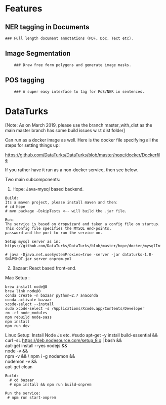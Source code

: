 # Features
  ## NER tagging in Documents
	### Full length document annotations (PDF, Doc, Text etc).
  ## Image Segmentation
        ### Draw free form polygons and generate image masks.
  ## POS tagging
        ### A super easy interface to tag for PoS/NER in sentences.


# DataTurks

[Note: As on March 2019, please use the branch master_with_dist as the main master branch has some build issues w.r.t dist folder]

Can run as a docker image as well. Here is the docker file specifying all the steps for setting things up:

https://github.com/DataTurks/DataTurks/blob/master/hope/docker/Dockerfile

If you rather have it run as a non-docker service, then see below.

Two main subcomponents:
  1. Hope: Java-mysql based backend.
    
    Build:
    Its a maven project, please install maven and then:
    # cd hope
    # mvn package -DskipTests <-- will build the .jar file.
    
    Run:
    The service is based on dropwizard and taken a config file on startup. This config file specifies the MYSQL end-points, 
    password and the port to run the service on.
    
    Setup mysql server as in: https://github.com/DataTurks/DataTurks/blob/master/hope/docker/mysqlInit.sql
    
    # java -Djava.net.useSystemProxies=true -server -jar dataturks-1.0-SNAPSHOT.jar server onprem.yml
    
  2. Bazaar: React based front-end.
   
  Mac Setup :
        
    brew install node@8
    brew link node@8
    conda create -n bazaar python=2.7 anaconda
    conda activate bazaar
    xcode-select --install
    sudo xcode-select -s /Applications/Xcode.app/Contents/Developer
    rm -rf node_modules
    npm rebuild node-sass
    npm install
    npm run dev  
   
  Linux Setup:
    Install Node Js etc.
    #sudo apt-get -y install build-essential && \
	  curl -sL https://deb.nodesource.com/setup_8.x | bash && \
	  apt-get install --yes nodejs && \
	  node -v && \
	  npm -v && \ 
	  npm i -g nodemon && \
	  nodemon -v && \
	  apt-get clean
   
    Build:
      # cd bazaar
      # npm install && npm run build-onprem
    
    Run the service:
     # npm run start-onprem
    
    

    
